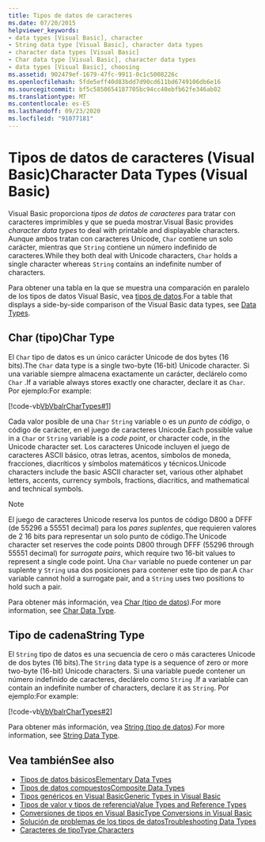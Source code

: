 ```yaml
---
title: Tipos de datos de caracteres
ms.date: 07/20/2015
helpviewer_keywords:
- data types [Visual Basic], character
- String data type [Visual Basic], character data types
- character data types [Visual Basic]
- Char data type [Visual Basic], character data types
- data types [Visual Basic], choosing
ms.assetid: 902479ef-1679-47fc-9911-0c1c5008226c
ms.openlocfilehash: 5fde5eff40d83bdd7d90cd611bd6749106db6e16
ms.sourcegitcommit: bf5c5850654187705bc94cc40ebfb62fe346ab02
ms.translationtype: MT
ms.contentlocale: es-ES
ms.lasthandoff: 09/23/2020
ms.locfileid: "91077181"
---
```

# <a name="character-data-types-visual-basic"></a><span data-ttu-id="6bb70-102">Tipos de datos de caracteres (Visual Basic)</span><span class="sxs-lookup"><span data-stu-id="6bb70-102">Character Data Types (Visual Basic)</span></span>

<span data-ttu-id="6bb70-103">Visual Basic proporciona *tipos de datos de caracteres* para tratar con caracteres imprimibles y que se pueda mostrar.</span><span class="sxs-lookup"><span data-stu-id="6bb70-103">Visual Basic provides *character data types* to deal with printable and displayable characters.</span></span> <span data-ttu-id="6bb70-104">Aunque ambos tratan con caracteres Unicode, `Char` contiene un solo carácter, mientras que `String` contiene un número indefinido de caracteres.</span><span class="sxs-lookup"><span data-stu-id="6bb70-104">While they both deal with Unicode characters, `Char` holds a single character whereas `String` contains an indefinite number of characters.</span></span>  
  
 <span data-ttu-id="6bb70-105">Para obtener una tabla en la que se muestra una comparación en paralelo de los tipos de datos Visual Basic, vea [tipos de datos](../../../language-reference/data-types/index.md).</span><span class="sxs-lookup"><span data-stu-id="6bb70-105">For a table that displays a side-by-side comparison of the Visual Basic data types, see [Data Types](../../../language-reference/data-types/index.md).</span></span>  
  
## <a name="char-type"></a><span data-ttu-id="6bb70-106">Char (tipo)</span><span class="sxs-lookup"><span data-stu-id="6bb70-106">Char Type</span></span>  

 <span data-ttu-id="6bb70-107">El `Char` tipo de datos es un único carácter Unicode de dos bytes (16 bits).</span><span class="sxs-lookup"><span data-stu-id="6bb70-107">The `Char` data type is a single two-byte (16-bit) Unicode character.</span></span> <span data-ttu-id="6bb70-108">Si una variable siempre almacena exactamente un carácter, declárelo como `Char` .</span><span class="sxs-lookup"><span data-stu-id="6bb70-108">If a variable always stores exactly one character, declare it as `Char`.</span></span> <span data-ttu-id="6bb70-109">Por ejemplo:</span><span class="sxs-lookup"><span data-stu-id="6bb70-109">For example:</span></span>  
  
 [!code-vb[VbVbalrCharTypes#1](~/samples/snippets/visualbasic/VS_Snippets_VBCSharp/vbvbalrchartypes/vb/module1.vb#1)]
  
 <span data-ttu-id="6bb70-110">Cada valor posible de una `Char` `String` variable o es un *punto de código*, o código de carácter, en el juego de caracteres Unicode.</span><span class="sxs-lookup"><span data-stu-id="6bb70-110">Each possible value in a `Char` or `String` variable is a *code point*, or character code, in the Unicode character set.</span></span> <span data-ttu-id="6bb70-111">Los caracteres Unicode incluyen el juego de caracteres ASCII básico, otras letras, acentos, símbolos de moneda, fracciones, diacríticos y símbolos matemáticos y técnicos.</span><span class="sxs-lookup"><span data-stu-id="6bb70-111">Unicode characters include the basic ASCII character set, various other alphabet letters, accents, currency symbols, fractions, diacritics, and mathematical and technical symbols.</span></span>  
  
> [!NOTE]
> <span data-ttu-id="6bb70-112">El juego de caracteres Unicode reserva los puntos de código D800 a DFFF (de 55296 a 55551 decimal) para los *pares suplentes*, que requieren valores de 2 16 bits para representar un solo punto de código.</span><span class="sxs-lookup"><span data-stu-id="6bb70-112">The Unicode character set reserves the code points D800 through DFFF (55296 through 55551 decimal) for *surrogate pairs*, which require two 16-bit values to represent a single code point.</span></span> <span data-ttu-id="6bb70-113">Una `Char` variable no puede contener un par suplente y `String` usa dos posiciones para contener este tipo de par.</span><span class="sxs-lookup"><span data-stu-id="6bb70-113">A `Char` variable cannot hold a surrogate pair, and a `String` uses two positions to hold such a pair.</span></span>  
  
 <span data-ttu-id="6bb70-114">Para obtener más información, vea [Char (tipo de datos](../../../language-reference/data-types/char-data-type.md)).</span><span class="sxs-lookup"><span data-stu-id="6bb70-114">For more information, see [Char Data Type](../../../language-reference/data-types/char-data-type.md).</span></span>  
  
## <a name="string-type"></a><span data-ttu-id="6bb70-115">Tipo de cadena</span><span class="sxs-lookup"><span data-stu-id="6bb70-115">String Type</span></span>  

 <span data-ttu-id="6bb70-116">El `String` tipo de datos es una secuencia de cero o más caracteres Unicode de dos bytes (16 bits).</span><span class="sxs-lookup"><span data-stu-id="6bb70-116">The `String` data type is a sequence of zero or more two-byte (16-bit) Unicode characters.</span></span> <span data-ttu-id="6bb70-117">Si una variable puede contener un número indefinido de caracteres, declárelo como `String` .</span><span class="sxs-lookup"><span data-stu-id="6bb70-117">If a variable can contain an indefinite number of characters, declare it as `String`.</span></span> <span data-ttu-id="6bb70-118">Por ejemplo:</span><span class="sxs-lookup"><span data-stu-id="6bb70-118">For example:</span></span>  
  
 [!code-vb[VbVbalrCharTypes#2](~/samples/snippets/visualbasic/VS_Snippets_VBCSharp/vbvbalrchartypes/vb/module1.vb#2)]
  
 <span data-ttu-id="6bb70-119">Para obtener más información, vea [String (tipo de datos](../../../language-reference/data-types/string-data-type.md)).</span><span class="sxs-lookup"><span data-stu-id="6bb70-119">For more information, see [String Data Type](../../../language-reference/data-types/string-data-type.md).</span></span>  
  
## <a name="see-also"></a><span data-ttu-id="6bb70-120">Vea también</span><span class="sxs-lookup"><span data-stu-id="6bb70-120">See also</span></span>

- [<span data-ttu-id="6bb70-121">Tipos de datos básicos</span><span class="sxs-lookup"><span data-stu-id="6bb70-121">Elementary Data Types</span></span>](elementary-data-types.md)
- [<span data-ttu-id="6bb70-122">Tipos de datos compuestos</span><span class="sxs-lookup"><span data-stu-id="6bb70-122">Composite Data Types</span></span>](composite-data-types.md)
- [<span data-ttu-id="6bb70-123">Tipos genéricos en Visual Basic</span><span class="sxs-lookup"><span data-stu-id="6bb70-123">Generic Types in Visual Basic</span></span>](generic-types.md)
- [<span data-ttu-id="6bb70-124">Tipos de valor y tipos de referencia</span><span class="sxs-lookup"><span data-stu-id="6bb70-124">Value Types and Reference Types</span></span>](value-types-and-reference-types.md)
- [<span data-ttu-id="6bb70-125">Conversiones de tipos en Visual Basic</span><span class="sxs-lookup"><span data-stu-id="6bb70-125">Type Conversions in Visual Basic</span></span>](type-conversions.md)
- [<span data-ttu-id="6bb70-126">Solución de problemas de los tipos de datos</span><span class="sxs-lookup"><span data-stu-id="6bb70-126">Troubleshooting Data Types</span></span>](troubleshooting-data-types.md)
- [<span data-ttu-id="6bb70-127">Caracteres de tipo</span><span class="sxs-lookup"><span data-stu-id="6bb70-127">Type Characters</span></span>](type-characters.md)
